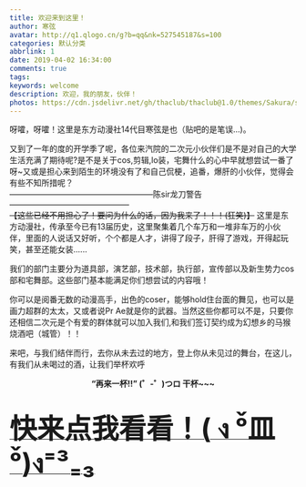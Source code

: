 ```yaml
---
title: 欢迎来到这里！
author: 寒弦
avatar: http://q1.qlogo.cn/g?b=qq&nk=527545187&s=100
categories: 默认分类
abbrlink: 1
date: 2019-04-02 16:34:00
comments: true
tags:
keywords: welcome
description: 欢迎，我的朋友，伙伴！
photos: https://cdn.jsdelivr.net/gh/thaclub/thaclub@1.0/themes/Sakura/source/images/cover/12.jpg
---
```

<!--markdown-->呀嚯，呀嚯！这里是东方动漫社14代目寒弦是也（贴吧的是笔误...)。

又到了一年的度的开学季了呢，各位来汽院的二次元小伙伴们是不是对自己的大学生活充满了期待呢?是不是关于cos,剪辑,lo装，宅舞什么的心中早就想尝试一番了呀~又或是担心来到陌生的环境没有了和自己侃梗，追番，爆肝的小伙伴，觉得会有些不知所措呢？
<br>
——————————————————陈sir龙刀警告———————————————
<br>
~~【这些已经不用担心了！要问为什么的话，因为我来了！！！(狂笑)】~~
这里是东方动漫社，传承至今已有13届历史，这里聚集着几个车万和一堆非车万的小伙伴，里面的人说话又好听，个个都是人才，讲得了段子，肝得了游戏，开得起玩笑，甚至还能女装......

我们的部门主要分为道具部，演艺部，技术部，执行部，宣传部以及新生势力cos部和宅舞部。这些部门基本能满足你们想尝试的内容哦！

你可以是阅番无数的动漫高手，出色的coser，能够hold住台面的舞见，也可以是画力超群的太太，又或者说Pr Ae就是你的武器。当然这些你都可以不是，只要你还相信二次元是个有爱的群体就可以加入我们,和我们签订契约成为幻想乡的马猴烧酒吧（城管）！！

来吧，与我们结伴而行，去你从未去过的地方，登上你从未见过的舞台，在这儿，有我们从未喝过的酒，让我们举杯欢呼

<center><strong>“再来一杯!!” (゜-゜)つロ 干杯~~~</srtong></center>
<br>

<a href="http://thaclub.github.io/about/" target="_blank"><font size="23">快来点我看看！( ง ᵒ̌皿ᵒ̌)ง⁼³₌₃</font></a>
